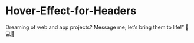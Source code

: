 # Hover-Effect-for-Headers

Dreaming of web and app projects? Message me; let’s bring them to life!” 🌟💻📱
